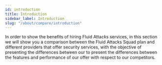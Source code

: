 ```yaml
---
id: introduction
title: Introduction
sidebar_label: Introduction
slug: "/about/compare/introduction"
---
```


In order to show the benefits of hiring
Fluid Attacks services, in this section
we will show you a comparison between the
Fluid Attacks Squad plan and different
providers that offer security services,
with the objective of presenting the
differences between our to present the
differences between the features and
performance of our offer with respect
to our competitors.
